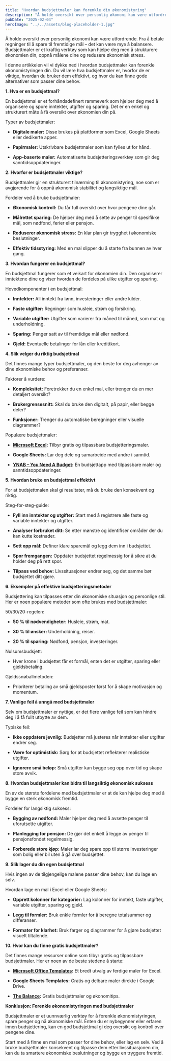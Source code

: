 ```yaml
---
title: "Hvordan budsjettmaler kan forenkle din økonomistyring"
description: "Å holde oversikt over personlig økonomi kan være utfordrende. Fra å betale regninger til å spare til fremtidige mål – det kan være mye å balansere. Budsjettmaler er et kraftig verktøy som kan hjelpe deg med å strukturere økonomien din, oppnå målene dine og redusere økonomisk stress. I denne artikkelen vil vi dykke ned i &#8230; Read more"
pubDate: "2025-02-04"
heroImage: "../../assets/blog-placeholder-1.jpg"
---
```


Å holde oversikt over personlig økonomi kan være utfordrende. Fra å betale regninger til å spare til fremtidige mål – det kan være mye å balansere. Budsjettmaler er et kraftig verktøy som kan hjelpe deg med å strukturere økonomien din, oppnå målene dine og redusere økonomisk stress.

I denne artikkelen vil vi dykke ned i hvordan budsjettmaler kan forenkle økonomistyringen din. Du vil lære hva budsjettmaler er, hvorfor de er viktige, hvordan du bruker dem effektivt, og hvor du kan finne gode alternativer som passer dine behov.

**1. Hva er en budsjettmal?**

En budsjettmal er et forhåndsdefinert rammeverk som hjelper deg med å organisere og spore inntekter, utgifter og sparing. Det er en enkel og strukturert måte å få oversikt over økonomien din på.

Typer av budsjettmaler:

- **Digitale maler:** Disse brukes på plattformer som Excel, Google Sheets eller dedikerte apper.

- **Papirmaler:** Utskrivbare budsjettmaler som kan fylles ut for hånd.

- **App-baserte maler:** Automatiserte budsjetteringsverktøy som gir deg sanntidsoppdateringer.

**2. Hvorfor er budsjettmaler viktige?**

Budsjettmaler gir en strukturert tilnærming til økonomistyring, noe som er avgjørende for å oppnå økonomisk stabilitet og langsiktige mål.

Fordeler ved å bruke budsjettmaler:

- **Økonomisk kontroll:** Du får full oversikt over hvor pengene dine går.

- **Målrettet sparing:** De hjelper deg med å sette av penger til spesifikke mål, som nødfond, ferier eller pensjon.

- **Reduserer økonomisk stress:** En klar plan gir trygghet i økonomiske beslutninger.

- **Effektiv tidsstyring:** Med en mal slipper du å starte fra bunnen av hver gang.

**3. Hvordan fungerer en budsjettmal?**

En budsjettmal fungerer som et veikart for økonomien din. Den organiserer inntektene dine og viser hvordan de fordeles på ulike utgifter og sparing.

Hovedkomponenter i en budsjettmal:

- **Inntekter:** All inntekt fra lønn, investeringer eller andre kilder.

- **Faste utgifter:** Regninger som husleie, strøm og forsikring.

- **Variable utgifter:** Utgifter som varierer fra måned til måned, som mat og underholdning.

- **Sparing:** Penger satt av til fremtidige mål eller nødfond.

- **Gjeld:** Eventuelle betalinger for lån eller kredittkort.

**4. Slik velger du riktig budsjettmal**

Det finnes mange typer budsjettmaler, og den beste for deg avhenger av dine økonomiske behov og preferanser.

Faktorer å vurdere:

- **Kompleksitet:** Foretrekker du en enkel mal, eller trenger du en mer detaljert oversikt?

- **Brukergrensesnitt:** Skal du bruke den digitalt, på papir, eller begge deler?

- **Funksjoner:** Trenger du automatiske beregninger eller visuelle diagrammer?

Populære budsjettmaler:

- **[Microsoft Excel](https://templates.office.com):** Tilbyr gratis og tilpassbare budsjetteringsmaler.

- **Google Sheets:** Lar deg dele og samarbeide med andre i sanntid.

- **[YNAB – You Need A Budget](https://www.youneedabudget.com):** En budsjettapp med tilpassbare maler og sanntidsoppdateringer.

**5. Hvordan bruke en budsjettmal effektivt**

For at budsjettmalen skal gi resultater, må du bruke den konsekvent og riktig.

Steg-for-steg-guide:

- **Fyll inn inntekter og utgifter:** Start med å registrere alle faste og variable inntekter og utgifter.

- **Analyser forbruket ditt:** Se etter mønstre og identifiser områder der du kan kutte kostnader.

- **Sett opp mål:** Definer klare sparemål og legg dem inn i budsjettet.

- **Spor fremgangen:** Oppdater budsjettet regelmessig for å sikre at du holder deg på rett spor.

- **Tilpass ved behov:** Livssituasjoner endrer seg, og det samme bør budsjettet ditt gjøre.

**6. Eksempler på effektive budsjetteringsmetoder**

Budsjettering kan tilpasses etter din økonomiske situasjon og personlige stil. Her er noen populære metoder som ofte brukes med budsjettmaler:

50/30/20-regelen:

- **50 % til nødvendigheter:** Husleie, strøm, mat.

- **30 % til ønsker:** Underholdning, reiser.

- **20 % til sparing:** Nødfond, pensjon, investeringer.

Nulsumsbudsjett:

- Hver krone i budsjettet får et formål, enten det er utgifter, sparing eller gjeldsbetaling.

Gjeldssnøballmetoden:

- Prioriterer betaling av små gjeldsposter først for å skape motivasjon og momentum.

**7. Vanlige feil å unngå med budsjettmaler**

Selv om budsjettmaler er nyttige, er det flere vanlige feil som kan hindre deg i å få fullt utbytte av dem.

Typiske feil:

- **Ikke oppdatere jevnlig:** Budsjetter må justeres når inntekter eller utgifter endrer seg.

- **Være for optimistisk:** Sørg for at budsjettet reflekterer realistiske utgifter.

- **Ignorere små beløp:** Små utgifter kan bygge seg opp over tid og skape store avvik.

**8. Hvordan budsjettmaler kan bidra til langsiktig økonomisk suksess**

En av de største fordelene med budsjettmaler er at de kan hjelpe deg med å bygge en sterk økonomisk fremtid.

Fordeler for langsiktig suksess:

- **Bygging av nødfond:** Maler hjelper deg med å avsette penger til uforutsette utgifter.

- **Planlegging for pensjon:** De gjør det enkelt å legge av penger til pensjonsfondet regelmessig.

- **Forberede store kjøp:** Maler lar deg spare opp til større investeringer som bolig eller bil uten å gå over budsjettet.

**9. Slik lager du din egen budsjettmal**

Hvis ingen av de tilgjengelige malene passer dine behov, kan du lage en selv.

Hvordan lage en mal i Excel eller Google Sheets:

- **Opprett kolonner for kategorier:** Lag kolonner for inntekt, faste utgifter, variable utgifter, sparing og gjeld.

- **Legg til formler:** Bruk enkle formler for å beregne totalsummer og differanser.

- **Formater for klarhet:** Bruk farger og diagrammer for å gjøre budsjettet visuelt tiltalende.

**10. Hvor kan du finne gratis budsjettmaler?**

Det finnes mange ressurser online som tilbyr gratis og tilpassbare budsjettmaler. Her er noen av de beste stedene å starte:

- **[Microsoft Office Templates](https://templates.office.com):** Et bredt utvalg av ferdige maler for Excel.

- **Google Sheets Templates:** Gratis og delbare maler direkte i Google Drive.

- **[The Balance](https://www.thebalancemoney.com):** Gratis budsjettmaler og økonomitips.

**Konklusjon: Forenkle økonomistyringen med budsjettmaler**

Budsjettmaler er et uunnværlig verktøy for å forenkle økonomistyringen, spare penger og nå økonomiske mål. Enten du er nybegynner eller erfaren innen budsjettering, kan en god budsjettmal gi deg oversikt og kontroll over pengene dine.

Start med å finne en mal som passer for dine behov, eller lag en selv. Ved å bruke budsjettmaler konsekvent og tilpasse dem etter livssituasjonen din, kan du ta smartere økonomiske beslutninger og bygge en tryggere fremtid.